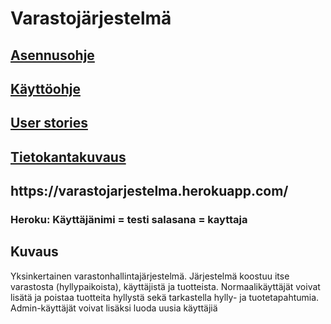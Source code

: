 <h1>Varastojärjestelmä</h1>
<h2><a href="https://github.com/ktatu/Varastojarjestelma/blob/master/documentation/asennusohje.md">Asennusohje</a></h2>
<h2><a href="https://github.com/ktatu/Varastojarjestelma/blob/master/documentation/kayttoohje.md">Käyttöohje</a></h2>
<h2><a href="https://github.com/ktatu/Varastojarjestelma/blob/master/documentation/userstories.md">User stories</a></h2>
<h2><a href="https://github.com/ktatu/Varastojarjestelma/blob/master/documentation/tietokanta.md">Tietokantakuvaus</a></h2>
<h2>https://varastojarjestelma.herokuapp.com/</h2>
<h3>Heroku: Käyttäjänimi = testi salasana = kayttaja</h3>

<h2>Kuvaus</h2>
<p>
Yksinkertainen varastonhallintajärjestelmä. Järjestelmä koostuu itse varastosta (hyllypaikoista), käyttäjistä ja tuotteista. Normaalikäyttäjät voivat lisätä ja poistaa tuotteita hyllystä sekä tarkastella hylly- ja tuotetapahtumia. Admin-käyttäjät voivat lisäksi luoda uusia käyttäjiä
</p>


